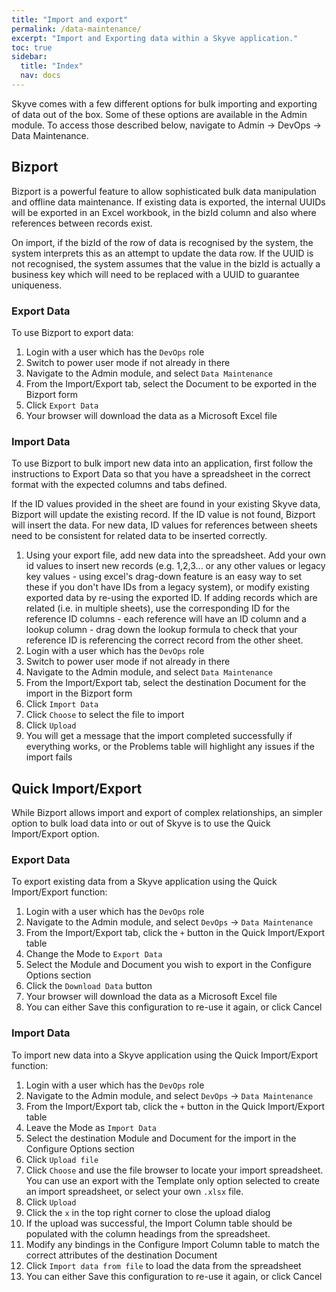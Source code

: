 ```yaml
---
title: "Import and export"
permalink: /data-maintenance/
excerpt: "Import and Exporting data within a Skyve application."
toc: true
sidebar:
  title: "Index"
  nav: docs
---
```


Skyve comes with a few different options for bulk importing and exporting of data out of the box. Some of these options are available in the Admin module. To access those described below, navigate to Admin -> DevOps -> Data Maintenance.

## Bizport

Bizport is a powerful feature to allow sophisticated bulk data manipulation and offline data maintenance. If existing data is exported, the internal UUIDs will be exported in an Excel workbook, in the bizId column and also where references between records exist.

On import, if the bizId of the row of data is recognised by the system, the system interprets this as an attempt to update the data row. If the UUID is not recognised, the system assumes that the value in the bizId is actually a business key which will need to be replaced with a UUID to guarantee uniqueness.

### Export Data

To use Bizport to export data:

1. Login with a user which has the `DevOps` role
2. Switch to power user mode if not already in there
3. Navigate to the Admin module, and select `Data Maintenance`
4. From the Import/Export tab, select the Document to be exported in the Bizport form
5. Click `Export Data`
6. Your browser will download the data as a Microsoft Excel file

### Import Data

To use Bizport to bulk import new data into an application, first follow the instructions to Export Data so that you have a spreadsheet in the correct format
with the expected columns and tabs defined.

If the ID values provided in the sheet are found in your existing Skyve data, Bizport will update the existing record. If the ID value is not found, Bizport will insert the data.
For new data, ID values for references between sheets need to be consistent for related data to be inserted correctly.

1. Using your export file, add new data into the spreadsheet. Add your own id values to insert new records (e.g. 1,2,3... or any other values or legacy key values - using excel's drag-down feature is an easy way to set these if you don't have IDs from a legacy system), or modify existing exported data by re-using the exported ID. If adding records which are related (i.e. in multiple sheets), use the corresponding ID for the reference ID columns - each reference will have an ID column and a lookup column - drag down the lookup formula to check that your reference ID is referencing the correct record from the other sheet.
2. Login with a user which has the `DevOps` role
3. Switch to power user mode if not already in there
4. Navigate to the Admin module, and select `Data Maintenance`
5. From the Import/Export tab, select the destination Document for the import in the Bizport form
6. Click `Import Data`
7. Click `Choose` to select the file to import
8. Click `Upload`
9. You will get a message that the import completed successfully if everything works, or the Problems table will highlight any issues if the import fails 

## Quick Import/Export

While Bizport allows import and export of complex relationships, an simpler option to bulk load data into or out of Skyve is to use the Quick Import/Export option.

### Export Data

To export existing data from a Skyve application using the Quick Import/Export function:

1. Login with a user which has the `DevOps` role
2. Navigate to the Admin module, and select `DevOps` -> `Data Maintenance`
3. From the Import/Export tab, click the `+` button in the Quick Import/Export table
4. Change the Mode to `Export Data`
5. Select the Module and Document you wish to export in the Configure Options section
6. Click the `Download Data` button
7. Your browser will download the data as a Microsoft Excel file
8. You can either Save this configuration to re-use it again, or click Cancel

### Import Data

To import new data into a Skyve application using the Quick Import/Export function:

1. Login with a user which has the `DevOps` role
2. Navigate to the Admin module, and select `DevOps` -> `Data Maintenance`
3. From the Import/Export tab, click the `+` button in the Quick Import/Export table
4. Leave the Mode as `Import Data`
5. Select the destination Module and Document for the import in the Configure Options section
6. Click `Upload file`
7. Click `Choose` and use the file browser to locate your import spreadsheet. You can use an export with the Template only option selected to create an import spreadsheet, or select your own `.xlsx` file.
8. Click `Upload`
9. Click the `x` in the top right corner to close the upload dialog
10. If the upload was successful, the Import Column table should be populated with the column headings from the spreadsheet.
11. Modify any bindings in the Configure Import Column table to match the correct attributes of the destination Document
12. Click `Import data from file` to load the data from the spreadsheet
13. You can either Save this configuration to re-use it again, or click Cancel